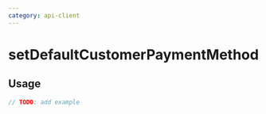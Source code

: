 ```yaml
---
category: api-client
---
```


# setDefaultCustomerPaymentMethod

<!-- PLACEHOLDER_DESCRIPTION -->

## Usage

```ts
// TODO: add example
```
